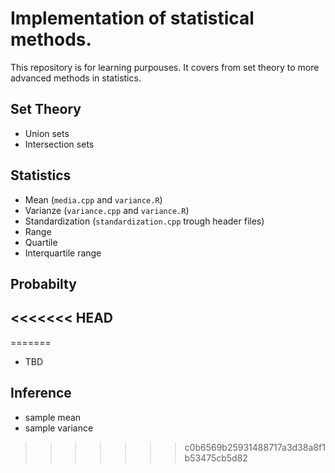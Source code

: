 # Implementation of statistical methods.

This repository is for learning purpouses. It covers from set theory to more advanced methods in statistics.

## Set Theory

- Union sets
- Intersection sets

## Statistics

- Mean (`media.cpp` and `variance.R`)
- Varianze (`variance.cpp` and `variance.R`)
- Standardization (`standardization.cpp` trough header files)
- Range
- Quartile
- Interquartile range

## Probabilty

<<<<<<< HEAD
- 
=======
- TBD

## Inference

- sample mean
- sample variance
>>>>>>> c0b6569b25931488717a3d38a8f1b53475cb5d82
